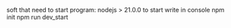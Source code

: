 soft that need to start program: nodejs > 21.0.0
to start write in console 
npm init
npm run dev_start
